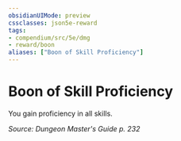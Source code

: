 ```yaml
---
obsidianUIMode: preview
cssclasses: json5e-reward
tags:
- compendium/src/5e/dmg
- reward/boon
aliases: ["Boon of Skill Proficiency"]
---
```

# Boon of Skill Proficiency

You gain proficiency in all skills.

*Source: Dungeon Master's Guide p. 232*